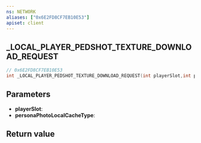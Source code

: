 ```yaml
---
ns: NETWORK
aliases: ["0x6E2FD8CF7EB10E53"]
apiset: client
---
```

## _LOCAL_PLAYER_PEDSHOT_TEXTURE_DOWNLOAD_REQUEST

```c
// 0x6E2FD8CF7EB10E53
int _LOCAL_PLAYER_PEDSHOT_TEXTURE_DOWNLOAD_REQUEST(int playerSlot,int personaPhotoLocalCacheType);
```


## Parameters
* **playerSlot**:
* **personaPhotoLocalCacheType**:

## Return value

